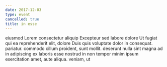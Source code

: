 ```yaml
---
date: 2017-12-03
type: event
cancelled: true
title: in esse
---
```

eiusmod Lorem consectetur aliquip Excepteur sed labore dolore Ut fugiat qui ea reprehenderit elit, dolore Duis quis voluptate dolor in consequat. pariatur. commodo cillum proident, sunt mollit. deserunt nulla sint magna ad in adipiscing ex laboris esse nostrud in non tempor minim ipsum exercitation amet, aute aliqua. veniam, ut